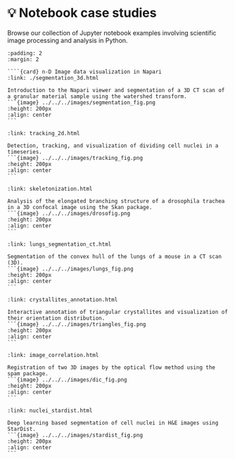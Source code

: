 # 💡 Notebook case studies

Browse our collection of Jupyter notebook examples involving scientific image processing and analysis in Python.

````{grid} 1 1 1 1
:padding: 2
:margin: 2

````{card} n-D Image data visualization in Napari
:link: ./segmentation_3d.html

Introduction to the Napari viewer and segmentation of a 3D CT scan of a granular material sample using the watershed transform.
```{image} ../../../images/segmentation_fig.png
:height: 200px
:align: center
```
````

````{card} Cell detection and tracking
:link: tracking_2d.html

Detection, tracking, and visualization of dividing cell nuclei in a timeseries.
```{image} ../../../images/tracking_fig.png
:height: 200px
:align: center
```
````

````{card} Skeleton analysis of a drosophila trachea
:link: skeletonization.html

Analysis of the elongated branching structure of a drosophila trachea in a 3D confocal image using the Skan package.
```{image} ../../../images/drosofig.png
:height: 200px
:align: center
```
````

````{card} Lungs convex hull detection
:link: lungs_segmentation_ct.html

Segmentation of the convex hull of the lungs of a mouse in a CT scan (3D).
```{image} ../../../images/lungs_fig.png
:height: 200px
:align: center
```
````

````{card} Annotating triangular crystallites
:link: crystallites_annotation.html

Interactive annotation of triangular crystallites and visualization of their orientation distribution.
```{image} ../../../images/triangles_fig.png
:height: 200px
:align: center
```
````

````{card} Digital image correlation
:link: image_correlation.html

Registration of two 3D images by the optical flow method using the spam package.
```{image} ../../../images/dic_fig.png
:height: 200px
:align: center
```
````

````{card} Cell nuclei detection
:link: nuclei_stardist.html

Deep learning based segmentation of cell nuclei in H&E images using StarDist.
```{image} ../../../images/stardist_fig.png
:height: 200px
:align: center
```
````